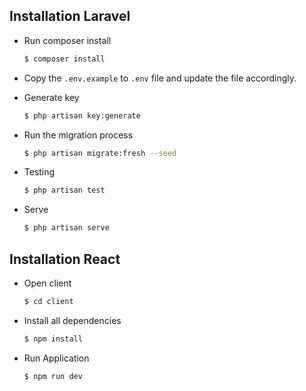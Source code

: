 ## Installation Laravel

- Run composer install
  ```bash
  $ composer install
  ```
- Copy the `.env.example` to `.env` file and update the file accordingly.
- Generate key
  ```bash
  $ php artisan key:generate
  ```
- Run the migration process

  ```bash
  $ php artisan migrate:fresh --seed
  ```

- Testing

  ```bash
  $ php artisan test
  ```

- Serve
  ```bash
  $ php artisan serve
  ```

## Installation React

- Open client

  ```bash
  $ cd client
  ```

- Install all dependencies
  ```bash
  $ npm install
  ```
- Run Application

  ```bash
  $ npm run dev
  ```

